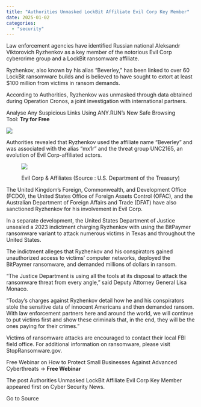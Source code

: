 ```yaml
---
title: "Authorities Unmasked LockBit Affiliate Evil Corp Key Member"
date: 2025-01-02
categories: 
  - "security"
---
```


Law enforcement agencies have identified Russian national Aleksandr Viktorovich Ryzhenkov as a key member of the notorious Evil Corp cybercrime group and a LockBit ransomware affiliate.

Ryzhenkov, also known by his alias “Beverley,” has been linked to over 60 LockBit ransomware builds and is believed to have sought to extort at least $100 million from victims in ransom demands.

According to Authorities, Ryzhenkov was unmasked through data obtained during Operation Cronos, a joint investigation with international partners.

Analyse Any Suspicious Links Using ANY.RUN’s New Safe Browsing Tool: **Try for Free**

![](https://blogger.googleusercontent.com/img/b/R29vZ2xl/AVvXsEiRzmslS_a6uw8ET6zL5nxH3a3dBWWCAE7Evrk0ApnNYTRLWst84AuCa91mqoiS91JMaTuFNB2FrLwWWAEwB4cHXqSRk7YCTYDZPDWZliEXePXj4r7T-KF74zifoAqnQI3oO2yH2dAl_KsR53_4wnjlHPRhxnLM4mLSu_qyQ6rD8op_ugsNyty2Ws5jHzeg/s16000/Wanted%20by%20FBI%20(1).webp)

Authorities revealed that Ryzhenkov used the affiliate name “Beverley” and was associated with the alias “mx1r” and the threat group UNC2165, an evolution of Evil Corp-affiliated actors.

<figure>

![](https://blogger.googleusercontent.com/img/b/R29vZ2xl/AVvXsEi73VftNN-_PGLumM7f0bRXfFYaRfFkcTLdFwiZQ5tMF5T3V49HcHt0PEwQt5lmegRvO2j23cr5ZF4cpRvhLTxFF9HMEteKZLyx9LaQKgwM1A8fdl5cLdsgspjzG4W3PNKuZ8KAUf_08dTrK21UpjoU4W3v8tz94fVewYFRq51-Ws3RZvV4F_cxuFhtpmWl/s16000/Evil%20Group%20members%20&%20Affiliates.webp)

<figcaption>

Evil Corp & Affiliates (Source : U.S. Department of the Treasury)

</figcaption>

</figure>

The United Kingdom’s Foreign, Commonwealth, and Development Office (FCDO), the United States Office of Foreign Assets Control (OFAC), and the Australian Department of Foreign Affairs and Trade (DFAT) have also sanctioned Ryzhenkov for his involvement in Evil Corp.

In a separate development, the United States Department of Justice unsealed a 2023 indictment charging Ryzhenkov with using the BitPaymer ransomware variant to attack numerous victims in Texas and throughout the United States.

The indictment alleges that Ryzhenkov and his conspirators gained unauthorized access to victims’ computer networks, deployed the BitPaymer ransomware, and demanded millions of dollars in ransom.

“The Justice Department is using all the tools at its disposal to attack the ransomware threat from every angle,” said Deputy Attorney General Lisa Monaco.

“Today’s charges against Ryzhenkov detail how he and his conspirators stole the sensitive data of innocent Americans and then demanded ransom. With law enforcement partners here and around the world, we will continue to put victims first and show these criminals that, in the end, they will be the ones paying for their crimes.”

Victims of ransomware attacks are encouraged to contact their local FBI field office. For additional information on ransomware, please visit StopRansomware.gov.

Free Webinar on How to Protect Small Businesses Against Advanced Cyberthreats -> **Free Webinar**

The post Authorities Unmasked LockBit Affiliate Evil Corp Key Member appeared first on Cyber Security News.

Go to Source
